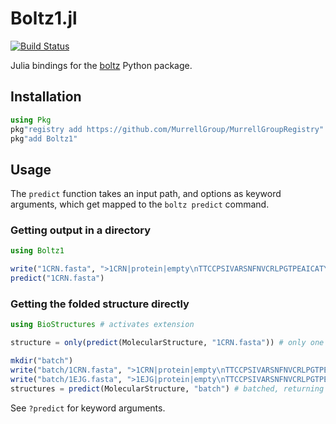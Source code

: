 # Boltz1.jl

[![Build Status](https://github.com/MurrellGroup/Boltz1.jl/actions/workflows/CI.yml/badge.svg?branch=main)](https://github.com/MurrellGroup/Boltz1.jl/actions/workflows/CI.yml?query=branch%3Amain)

Julia bindings for the [boltz](https://github.com/jwohlwend/boltz) Python package.

## Installation

```julia
using Pkg
pkg"registry add https://github.com/MurrellGroup/MurrellGroupRegistry"
pkg"add Boltz1"
```

## Usage

The `predict` function takes an input path, and options as keyword arguments, which get mapped to the `boltz predict` command.

### Getting output in a directory

```julia
using Boltz1

write("1CRN.fasta", ">1CRN|protein|empty\nTTCCPSIVARSNFNVCRLPGTPEAICATYTGCIIIPGATCPGDYAN")
predict("1CRN.fasta")
```

### Getting the folded structure directly

```julia
using BioStructures # activates extension

structure = only(predict(MolecularStructure, "1CRN.fasta")) # only one element if path isn't a directory

mkdir("batch")
write("batch/1CRN.fasta", ">1CRN|protein|empty\nTTCCPSIVARSNFNVCRLPGTPEAICATYTGCIIIPGATCPGDYAN")
write("batch/1EJG.fasta", ">1EJG|protein|empty\nTTCCPSIVARSNFNVCRLPGTPEALCATYTGCIIIPGATCPGDYAN")
structures = predict(MolecularStructure, "batch") # batched, returning a vector of structures
```

See `?predict` for keyword arguments.
